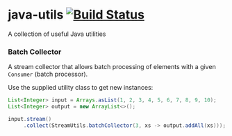 # java-utils [![Build Status](https://snap-ci.com/rovats/java-utils/branch/master/build_image)](https://snap-ci.com/rovats/java-utils/branch/master)
A collection of useful Java utilities

### Batch Collector
A stream collector that allows batch processing of elements with a given `Consumer` (batch processor).

Use the supplied utility class to get new instances:

```java
List<Integer> input = Arrays.asList(1, 2, 3, 4, 5, 6, 7, 8, 9, 10);
List<Integer> output = new ArrayList<>();

input.stream()
     .collect(StreamUtils.batchCollector(3, xs -> output.addAll(xs)));
```
